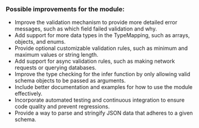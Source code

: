 ### Possible improvements for the module:

- Improve the validation mechanism to provide more detailed error messages, such as which field failed validation and why.
- Add support for more data types in the TypeMapping, such as arrays, objects, and enums.
- Provide optional customizable validation rules, such as minimum and maximum values or string length.
- Add support for async validation rules, such as making network requests or querying databases.
- Improve the type checking for the infer function by only allowing valid schema objects to be passed as arguments.
- Include better documentation and examples for how to use the module effectively.
- Incorporate automated testing and continuous integration to ensure code quality and prevent regressions.
- Provide a way to parse and stringify JSON data that adheres to a given schema.